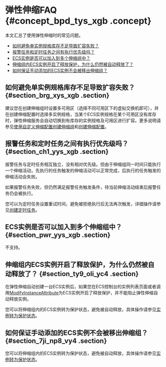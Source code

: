 # 弹性伸缩FAQ {#concept_bpd_tys_xgb .concept}

本文汇总了使用弹性伸缩时的常见问题。

-   [如何避免单实例规格库存不足导致扩容失败？](#section_brg_xys_xgb)
-   [报警任务和定时任务之间有执行优先级吗？](#section_ch1_yys_xgb)
-   [ECS实例是否可以加入到多个伸缩组中？](#section_pwr_yys_xgb)
-   [伸缩组内ECS实例开启了释放保护，为什么仍然被自动释放了？](#section_ty9_oli_yc4)
-   [如何保证手动添加的ECS实例不会被移出伸缩组？](#section_7ji_np8_vy4)

## 如何避免单实例规格库存不足导致扩容失败？ {#section_brg_xys_xgb .section}

建议您在创建伸缩组时设置多可用区（选择不同可用区下的虚拟交换机即可），并在创建伸缩配置时选择多实例规格，当某个ECS实例规格在某个可用区没有库存时，弹性伸缩服务会自动切换到有库存的实例规格及可用区进行扩容。更多说明请参见[使用自定义伸缩配置创建伸缩组](cn.zh-CN/用户指南/实现自动伸缩/使用自定义伸缩配置创建伸缩组.md#)和[创建伸缩配置](cn.zh-CN/用户指南/管理伸缩组的实例模板配置/创建伸缩配置.md#)。

## 报警任务和定时任务之间有执行优先级吗？ {#section_ch1_yys_xgb .section}

报警任务与定时任务相互独立，没有相对优先级。但由于伸缩组同一时间只能执行一个伸缩活动，先执行的任务触发的伸缩活动可以正常完成，后执行的任务触发的伸缩活动会失败。

如果报警任务失败，但仍然满足报警任务触发条件，待当前伸缩活动结束后报警任务仍会被执行。

您可以为定时任务设置重试时间，避免被拒绝执行后无法再次触发，详细操作请参见[创建定时任务](cn.zh-CN/用户指南/实现自动伸缩/定时任务/创建定时任务.md#)。

## ECS实例是否可以加入到多个伸缩组中？ {#section_pwr_yys_xgb .section}

不支持。

## 伸缩组内ECS实例开启了释放保护，为什么仍然被自动释放了？ {#section_ty9_oli_yc4 .section}

在弹性伸缩自动创建一台ECS实例后，如果您在ECS控制台的实例列表页面或者调用[ModifyInstanceAttribute](../../../../cn.zh-CN/API参考/实例/ModifyInstanceAttribute.md#)为ECS实例开启了释放保护，并不能阻止弹性伸缩自动释放实例。

您可以将伸缩组内的ECS实例转为保护状态，避免被自动释放，具体操作请参见[实例转为保护状态](cn.zh-CN/用户指南/维护自动伸缩/实例转为保护状态.md#)。

## 如何保证手动添加的ECS实例不会被移出伸缩组？ {#section_7ji_np8_vy4 .section}

您可以将伸缩组内的ECS实例转为保护状态，避免被自动释放，具体操作请参见[实例转为保护状态](cn.zh-CN/用户指南/维护自动伸缩/实例转为保护状态.md#)。

